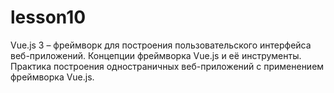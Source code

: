 # lesson10
Vue.js 3 – фреймворк для построения пользовательского интерфейса веб-приложений. Концепции фреймворка Vue.js и её инструменты. Практика построения одностраничных веб-приложений с применением фреймворка Vue.js.
